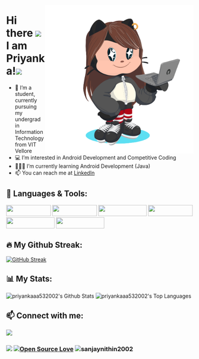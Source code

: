 <p align="right">
  <img src = "https://github.com/priyankaaa532002/ExpRepo/blob/master/1sttrial/priyanka-github.png" width = "400" height = "400" align = "right">
  </p>
  
<h1> Hi there <img src="https://raw.githubusercontent.com/MartinHeinz/MartinHeinz/master/wave.gif" width="30px"> I am Priyanka!<img src="https://media.giphy.com/media/mGcNjsfWAjY5AEZNw6/giphy.gif" width="50"></h1>



- 🌱 I’m a student, currently pursuing my undergrad in Information Technology from VIT Vellore
- :computer: I’m interested in Android Development and Competitive Coding
- 👩🏻‍💻 I’m currently learning Android Development (Java)
- 📫 You can reach me at [LinkedIn](https://www.linkedin.com/in/priyanka-chowdhury-532002/) 


## 🚀 Languages & Tools:

<img src ="https://img.shields.io/badge/Code-Java-informational?style=flat&logo=Java&logoColor=white&color=4AB197" width = "120" height = "30"> <img src ="https://img.shields.io/badge/Code-C++-informational?style=flat&logo=C&logoColor=white&color=4AB197" width = "120" height = "30">
<img src ="https://img.shields.io/badge/Tools-AdobeXD-informational?style=flat&logo=Adobe-XD&logoColor=white&color=4AB197" width = "130" height = "30">
<img src ="https://img.shields.io/badge/Code-MySQL-informational?style=flat&logo=MySQL&logoColor=white&color=4AB197" width = "120" height = "30">
<img src ="https://img.shields.io/badge/Code-Android-informational?style=flat&logo=Android&logoColor=white&color=4AB197" width = "130" height = "30">
<img src ="https://img.shields.io/badge/Code-GitHub-informational?style=flat&logo=Git&logoColor=white&color=4AB197" width = "130" height = "30">



## 🔥 My Github Streak:

[![GitHub Streak](https://github-readme-streak-stats.herokuapp.com/?user=priyankaaa532002&theme=tokyonight_duo)](https://git.io/streak-stats)

## 📊 My Stats:

<img alt="priyankaaa532002's Github Stats" src="https://github-readme-stats.vercel.app/api?username=priyankaaa532002&show_icons=true&count_private=true&theme=react&hide_border=true&bg_color=0D1117" />

<img alt="priyankaaa532002's Top Languages" src="https://github-readme-stats.vercel.app/api/top-langs/?username=priyankaaa532002&langs_count=8&count_private=true&layout=compact&theme=react&hide_border=true&bg_color=0D1117" />


## 📫 Connect with me:

<a href = "https://www.linkedin.com/in/priyanka-chowdhury-532002/"><img src="https://img.icons8.com/fluent/48/000000/linkedin.png"/></a>

### <img src="https://media.giphy.com/media/VgCDAzcKvsR6OM0uWg/giphy.gif" width="50"> [![Open Source Love](https://badges.frapsoft.com/os/v1/open-source.svg?v=102)](https://github.com/ellerbrock/open-source-badge/) <img src="https://komarev.com/ghpvc/?username=priyankaaa532002&label=Profile%20views&color=0e75b6&style=flat" alt="sanjaynithin2002" /> </p>


